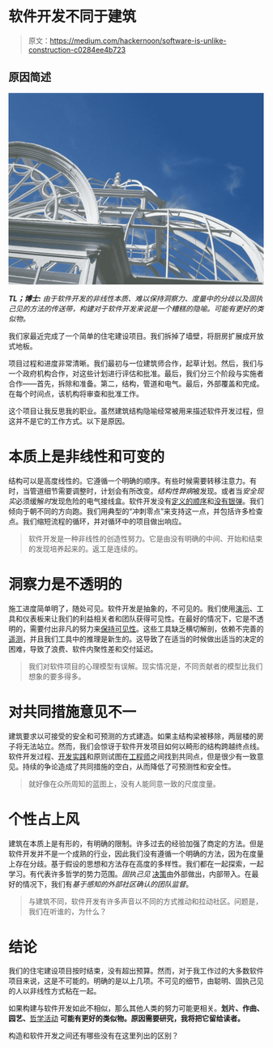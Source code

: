 # 软件开发不同于建筑

> 原文：<https://medium.com/hackernoon/software-is-unlike-construction-c0284ee4b723>

## 原因简述

![](img/8bb23e4a81a939106c3460d44bb7d723.png)

***TL；博士:*** *由于软件开发的非线性本质、难以保持洞察力、度量中的分歧以及固执己见的方法的传送带，构建对于软件开发来说是一个糟糕的隐喻。可能有更好的类似物。*

我们家最近完成了一个简单的住宅建设项目。我们拆掉了墙壁，将厨房扩展成开放式地板。

项目过程和进度非常清晰。我们最初与一位建筑师合作，起草计划。然后，我们与一个政府机构合作，对这些计划进行评估和批准。最后，我们分三个阶段与实施者合作——首先，拆除和准备。第二，结构，管道和电气。最后，外部覆盖和完成。在每个时间点，该机构将审查和批准工作。

这个项目让我反思我的职业。虽然建筑结构隐喻经常被用来描述软件开发过程，但这并不是它的工作方式。以下是原因。

# 本质上是非线性和可变的

结构可以是高度线性的。它遵循一个明确的顺序。有些时候需要转移注意力。有时，当管道细节需要调整时，计划会有所改变。*结构性弊病*被发现。或者当*安全现实*必须缓解*时*发现危险的电气接线盒。软件开发没有[定义的顺序](https://hackernoon.com/the-springboard-pattern-340e00379404)和[没有银弹](http://www.cs.nott.ac.uk/~pszcah/G51ISS/Documents/NoSilverBullet.html)。我们倾向于朝不同的方向跑。我们用典型的“冲刺零点”来支持这一点，并包括许多检查点。我们缩短流程的循环，并对循环中的项目做出响应。

> 软件开发是一种非线性的创造性努力。它是由没有明确的中间、开始和结束的发现培养起来的。返工是连续的。

# 洞察力是不透明的

施工进度简单明了，随处可见。软件开发是抽象的，不可见的。我们使用[演示](https://dev.to/solidi/how-to-crush-your-next-team-demo-2bb5)、工具和仪表板来让我们的利益相关者和团队获得可见性。在最好的情况下，它是不透明的，需要付出非凡的努力来[保持可见性](http://wiki.c2.com/?TracerBullets)。这些工具缺乏横切解剖，依赖不完善的[遥测](/@solidi/in-software-philosophy-is-delegation-c786dd3a16cf)，并且我们工具中的推理是新生的。这导致了在适当的时候做出适当的决定的困难，导致了浪费、软件内聚性差和交付延迟。

> 我们对软件项目的心理模型有误解。现实情况是，不同贡献者的模型比我们想象的要多得多。

# 对共同措施意见不一

建筑要求以可接受的安全和可预测的方式建造。如果主结构梁被移除，两层楼的房子将无法站立。然而，我们会惊讶于软件开发项目如何以畸形的结构跨越终点线。软件开发过程、[开发实践](https://medium.freecodecamp.org/8-observations-on-test-driven-development-a9b5144f868)和原则试图在[工程师](https://dev.to/solidi/what-is-a-software-engineer-anyway-3fb2)之间找到共同点，但是很少有一致意见。持续的争论造成了共同措施的空白，从而降低了可预测性和安全性。

> 就好像在众所周知的蓝图上，没有人能同意一致的尺度度量。

# 个性占上风

建筑在本质上是有形的，有明确的限制。许多过去的经验加强了商定的方法。但是软件开发并不是一个成熟的行业，因此我们没有遵循一个明确的方法，因为在度量上存在分歧。基于假设的思想和方法存在高度的多样性。我们都在一起探索，一起学习。有代表许多哲学的势力范围。*固执己见* [决策](https://hackernoon.com/the-decision-hypothesis-aa512e0113)由外部做出，内部带入。在最好的情况下，我们有*基于感知的外部社区确认的团队监督*。

> 与建筑不同，软件开发有许多声音以不同的方式推动和拉动社区。问题是，我们在听谁的，为什么？

# 结论

我们的住宅建设项目按时结束，没有超出预算。然而，对于我工作过的大多数软件项目来说，这是不可能的。明确的是以上几项。不可见的细节，由聪明、固执己见的人以非线性方式粘在一起。

如果构建与软件开发如此不相似，那么其他人类的努力可能更相关。**划片、作曲、园艺、**[哲学活动](https://www.youtube.com/watch?v=JJ7UgLpgkzc) **可能有更好的类似物。原因需要研究，我将把它留给读者。**

构造和软件开发之间还有哪些没有在这里列出的区别？